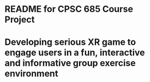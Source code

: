 # README for CPSC 685 Course Project
# Developing serious XR game to engage users in a fun, interactive and informative group exercise environment
